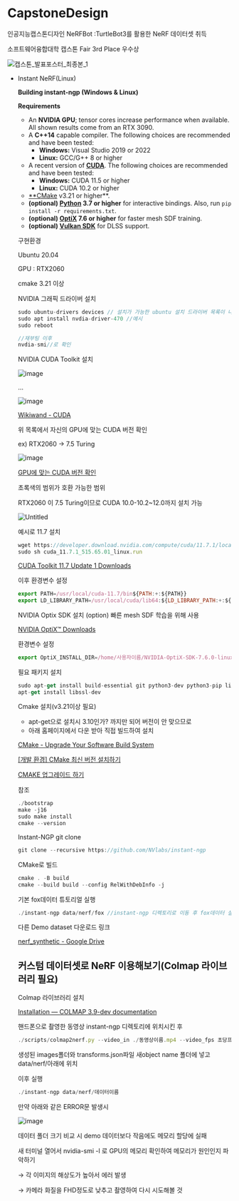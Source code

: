 # CapstoneDesign
인공지능캡스톤디자인 NeRFBot :TurtleBot3를 활용한 NeRF 데이터셋 취득

소프트웨어융합대학 캡스톤 Fair 3rd Place 우수상

![캡스톤_발표포스터_최종본_1](https://github.com/qkrwnsdn0427/CapstoneDesign/assets/129582433/878c6416-ca68-45b2-87ff-a3e7c1a562cd)




- Instant NeRF(Linux)
    
    **Building instant-ngp (Windows & Linux)**
    
    **Requirements**
    
    - An **NVIDIA GPU**; tensor cores increase performance when available. All shown results come from an RTX 3090.
    - A **C++14** capable compiler. The following choices are recommended and have been tested:
        - **Windows:** Visual Studio 2019 or 2022
        - **Linux:** GCC/G++ 8 or higher
    - A recent version of [**CUDA**](https://developer.nvidia.com/cuda-toolkit). The following choices are recommended and have been tested:
        - **Windows:** CUDA 11.5 or higher
        - **Linux:** CUDA 10.2 or higher
    - [**CMake](https://cmake.org/) v3.21 or higher**.
    - **(optional) [Python](https://www.python.org/) 3.7 or higher** for interactive bindings. Also, run `pip install -r requirements.txt`.
    - **(optional) [OptiX](https://developer.nvidia.com/optix) 7.6 or higher** for faster mesh SDF training.
    - **(optional) [Vulkan SDK](https://vulkan.lunarg.com/)** for DLSS support.
    
    구현환경
    
    Ubuntu 20.04
    
    GPU : RTX2060
    
    cmake 3.21 이상
    
    NVIDIA 그래픽 드라이버 설치
    
    ```jsx
    sudo ubuntu-drivers devices // 설치가 가능한 ubuntu 설치 드라이버 목록이 나옴
    sudo apt install nvdia-driver-470 //예시
    sudo reboot
    
    //재부팅 이후
    nvdia-smi//로 확인
    ```
    
    NVIDIA CUDA Toolkit 설치
    
   ![image](https://github.com/user-attachments/assets/46fbb9dc-6340-40f6-88f5-81502824ed01)

    
    …
    
   ![image](https://github.com/user-attachments/assets/b326a78d-60d6-464b-bdca-2b44039df18d)

    
    [Wikiwand - CUDA](https://www.wikiwand.com/en/CUDA#/GPUs_supported)
    
    위 목록에서 자신의 GPU에 맞는 CUDA 버전 확인
    
    ex) RTX2060 → 7.5 Turing
    
   ![image](https://github.com/user-attachments/assets/7000d431-d28f-403d-a88d-7d26a535b6be)


    
    [GPU에 맞는 CUDA 버전 확인](https://velog.io/@openjr/GPU에-맞는-CUDA-버전-확인)
    
    초록색의 범위가 호환 가능한 범위
    
    RTX2060 이 7.5 Turing이므로 CUDA 10.0-10.2~12.0까지 설치 가능
    
    ![Untitled](https://prod-files-secure.s3.us-west-2.amazonaws.com/c3a3eddb-3deb-43f5-b9db-57491f74a674/c4e9d489-389c-4583-a044-ada74fee506d/Untitled.png)
    
    예시로 11.7 설치 
    
    ```jsx
    wget https://developer.download.nvidia.com/compute/cuda/11.7.1/local_installers/cuda_11.7.1_515.65.01_linux.run
    sudo sh cuda_11.7.1_515.65.01_linux.run
    ```
    
    [CUDA Toolkit 11.7 Update 1 Downloads](https://developer.nvidia.com/cuda-11-7-1-download-archive?target_os=Linux&target_arch=x86_64&Distribution=Ubuntu&target_version=20.04&target_type=runfile_local)
    
    이후 환경변수 설정
    
    ```jsx
    export PATH=/usr/local/cuda-11.7/bin${PATH:+:${PATH}}
    export LD_LIBRARY_PATH=/usr/local/cuda/lib64:${LD_LIBRARY_PATH:+:${LD_LIBRARY_PATH}}
    ```
    
    NVIDIA Optix SDK 설치 (option) 빠른 mesh SDF 학습을 위해 사용
    
    [NVIDIA OptiX™ Downloads](https://developer.nvidia.com/designworks/optix/download)
    
    환경변수 설정
    
    ```jsx
    export OptiX_INSTALL_DIR=/home/사용자이름/NVIDIA-OptiX-SDK-7.6.0-linux-x86_64
    ```
    
    필요 패키지 설치
    
    ```jsx
    sudo apt-get install build-essential git python3-dev python3-pip libopenexr-dev libxi-dev libglfw3-dev libglew-dev libomp-dev libxinerama-dev libxcursor-dev
    apt-get install libssl-dev
    ```
    
    Cmake 설치(v3.21이상 필요)
    
    - apt-get으로 설치시 3.10인가? 까지만 되어 버전이 안 맞으므로
    - 아래 홈페이지에서 다운 받아 직접 빌드하여 설치
    
    [CMake - Upgrade Your Software Build System](https://cmake.org/)
    
    [[개발 환경] CMake 최신 버전 설치하기](https://growingdev.blog/entry/개발-환경-CMake-최신-버전-설치하기)
    
    [CMAKE 업그레이드 하기](https://kyubot.tistory.com/144)
    
    참조
    
    ```jsx
    ./bootstrap
    make -j16
    sudo make install
    cmake --version
    ```
    
    Instant-NGP git clone
    
    ```jsx
    git clone --recursive https://github.com/NVlabs/instant-ngp
    ```
    
    CMake로 빌드
    
    ```jsx
    cmake . -B build
    cmake --build build --config RelWithDebInfo -j
    ```
    
    기본 fox데이터 튜토리얼 실행
    
    ```jsx
    ./instant-ngp data/nerf/fox //instant-ngp 디렉토리로 이동 후 fox데이터 실행
    ```
    
    다른 Demo dataset 다운로드 링크
    
    [nerf_synthetic - Google Drive](https://drive.google.com/drive/folders/1JDdLGDruGNXWnM1eqY1FNL9PlStjaKWi)
    
    ## **커스텀 데이터셋로 NeRF 이용해보기(Colmap 라이브러리 필요)**
    
    Colmap 라이브러리 설치
    
    [Installation — COLMAP 3.9-dev documentation](https://colmap.github.io/install.html)
    
    핸드폰으로 촬영한 동영상 instant-ngp 디렉토리에 위치시킨 후
    
    ```jsx
    ./scripts/colmap2nerf.py --video_in ./동영상이름.mp4 --video_fps 초당프레임추출숫자ex)10 --run_colmap --aabb_scale 16
    ```
    
    생성된 images폴더와 transforms.json파일 새object name 폴더에 넣고 data/nerf/아래에 위치
    
    이후 실행
    
    ```jsx
    ./instant-ngp data/nerf/데이터이름
    ```
    
    만약 아래와 같은 ERROR문 발생시
    
    ![image](https://github.com/user-attachments/assets/55d768b5-8a5b-4025-8490-1a330e270b21)

    
    데이터 폴더 크기 비교 시 demo 데이터보다 작음에도 메모리 할당에 실패
    
    새 터미널 열어서 nvidia-smi -l 로 GPU의 메모리 확인하여 메모리가 원인인지 파악하기
    
    → 각 이미지의 해상도가 높아서 에러 발생
    
    → 카메라 화질을 FHD정도로 낮추고 촬영하여 다시 시도해볼 것
